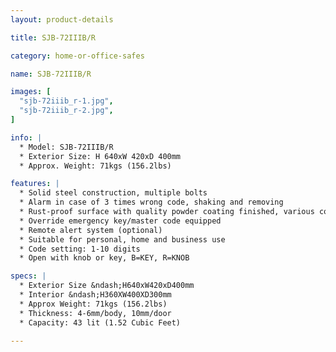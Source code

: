 ```yaml
---
layout: product-details

title: SJB-72IIIB/R

category: home-or-office-safes

name: SJB-72IIIB/R

images: [
  "sjb-72iiib_r-1.jpg",
  "sjb-72iiib_r-2.jpg",
]

info: |
  * Model: SJB-72IIIB/R
  * Exterior Size: H 640xW 420xD 400mm
  * Approx. Weight: 71kgs (156.2lbs)

features: |
  * Solid steel construction, multiple bolts
  * Alarm in case of 3 times wrong code, shaking and removing
  * Rust-proof surface with quality powder coating finished, various colors available
  * Override emergency key/master code equipped
  * Remote alert system (optional)
  * Suitable for personal, home and business use
  * Code setting: 1-10 digits
  * Open with knob or key, B=KEY, R=KNOB

specs: |
  * Exterior Size &ndash;H640xW420xD400mm
  * Interior &ndash;H360XW400XD300mm
  * Approx Weight: 71kgs (156.2lbs)
  * Thickness: 4-6mm/body, 10mm/door
  * Capacity: 43 lit (1.52 Cubic Feet)

---
```



